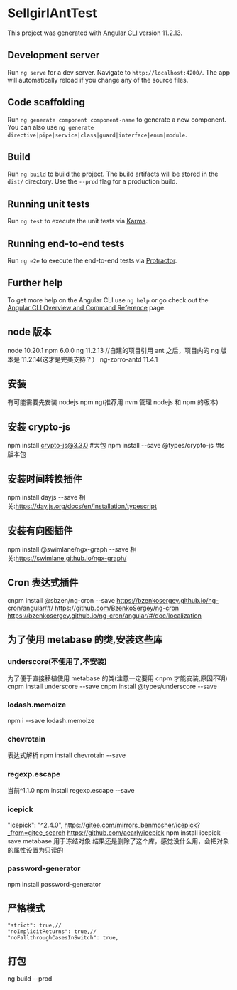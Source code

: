 # SellgirlAntTest

This project was generated with [Angular CLI](https://github.com/angular/angular-cli) version 11.2.13.

## Development server

Run `ng serve` for a dev server. Navigate to `http://localhost:4200/`. The app will automatically reload if you change any of the source files.

## Code scaffolding

Run `ng generate component component-name` to generate a new component. You can also use `ng generate directive|pipe|service|class|guard|interface|enum|module`.

## Build

Run `ng build` to build the project. The build artifacts will be stored in the `dist/` directory. Use the `--prod` flag for a production build.

## Running unit tests

Run `ng test` to execute the unit tests via [Karma](https://karma-runner.github.io).

## Running end-to-end tests

Run `ng e2e` to execute the end-to-end tests via [Protractor](http://www.protractortest.org/).

## Further help

To get more help on the Angular CLI use `ng help` or go check out the [Angular CLI Overview and Command Reference](https://angular.io/cli) page.

## node 版本

node 10.20.1
npm 6.0.0
ng 11.2.13 //自建的项目引用 ant 之后，项目内的 ng 版本是 11.2.14(这才是完美支持？）
ng-zorro-antd 11.4.1

## 安装

有可能需要先安装 nodejs npm ng(推荐用 nvm 管理 nodejs 和 npm 的版本)

## 安装 crypto-js

npm install crypto-js@3.3.0 #大包
npm install --save @types/crypto-js #ts 版本包

## 安装时间转换插件

npm install dayjs --save
相关:https://day.js.org/docs/en/installation/typescript

## 安装有向图插件

npm install @swimlane/ngx-graph --save
相关:https://swimlane.github.io/ngx-graph/

## Cron 表达式插件

cnpm install @sbzen/ng-cron --save
https://bzenkosergey.github.io/ng-cron/angular/#/
https://github.com/BzenkoSergey/ng-cron
https://bzenkosergey.github.io/ng-cron/angular/#/doc/localization

## 为了使用 metabase 的类,安装这些库

### underscore(不使用了,不安装)

为了便于直接移植使用 metabase 的类(注意一定要用 cnpm 才能安装,原因不明)
cnpm install underscore --save
cnpm install @types/underscore --save

### lodash.memoize

npm i --save lodash.memoize

### chevrotain

表达式解析
npm install chevrotain --save

### regexp.escape

当前^1.1.0
npm install regexp.escape --save

### icepick

"icepick": "^2.4.0",
https://gitee.com/mirrors_benmosher/icepick?_from=gitee_search
https://github.com/aearly/icepick
npm install icepick --save
metabase 用于冻结对象
结果还是删除了这个库，感觉没什么用，会把对象的属性设置为只读的

### password-generator

npm install password-generator

## 严格模式

    "strict": true,//
    "noImplicitReturns": true,//
    "noFallthroughCasesInSwitch": true,

## 打包

ng build --prod
